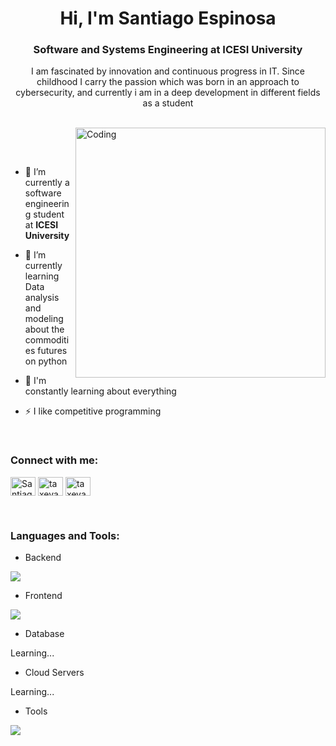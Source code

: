 <h1 align="center">Hi, I'm Santiago Espinosa</h1>
<h3 align="center">Software and Systems Engineering at ICESI University</h3>
<p align="center">I am fascinated by innovation and continuous progress in IT. Since childhood I carry the passion which was born in an approach to cybersecurity, and currently i am in a deep development in different fields as a student</p>
<p align="center"> 
</p>

<br>

<img align="right" alt="Coding" width="400" src="https://media2.giphy.com/media/v1.Y2lkPTc5MGI3NjExbTB6djE0a3NjaDdnbGRpbjM4NnhzNm5ud2EzYmZpeXdtcnAxdWU2byZlcD12MV9pbnRlcm5hbF9naWZfYnlfaWQmY3Q9Zw/Diym3aZO1dHzO/giphy.gif">

<br><br>

- 🔭 I’m currently a software engineering student at **ICESI University**

- 🌱 I’m currently learning Data analysis and modeling about the commodities futures on python 

- 💬 I'm constantly learning about everything

- ⚡ I like competitive programming

<br>
<h3 align="left">Connect with me:</h3>
<p align="left">
<a href="https://www.linkedin.com/in/santiago-espinosa-a80a43287/" target="blank"><img align="center" src="https://raw.githubusercontent.com/rahuldkjain/github-profile-readme-generator/master/src/images/icons/Social/linked-in-alt.svg" alt="Santiago Espinosa" height="30" width="40" /></a>
<a href="https://www.instagram.com/taxevader007/" target="blank"><img align="center" src="https://raw.githubusercontent.com/rahuldkjain/github-profile-readme-generator/master/src/images/icons/Social/instagram.svg" alt="taxevader007" height="30" width="40" /></a>
<a href= "https://codeforces.com/profile/taxevader007/"  target="blank"><img align="center" src="https://cdn.iconscout.com/icon/free/png-256/free-code-forces-3628695-3029920.png" alt="taxevader007" height="30" width="40" /></a>
</p>
<br>


<h3 align="left">Languages and Tools:</h3>

- Backend
<p align="left">
  <a href="https://skillicons.dev">
    <img src="https://skillicons.dev/icons?i=java,cpp,r" />
  </a>
</p>


- Frontend
<p align="left">
  <a href="https://skillicons.dev">
    <img src="https://skillicons.dev/icons?i=markdown" />
  </a>
</p>


- Database
<p align="left">
    Learning...
</p>


- Cloud Servers
<p align="left">
    Learning...
</p>


- Tools
<p align="left">
  <a href="https://skillicons.dev">
    <img src="https://skillicons.dev/icons?i=git,github,figma,idea,vscode,linux,neovim" />
  </a>
</p>

<br/>



</div>

<br><br>

  
  

<!---
taxevader007/taxevader007 is a ✨ special ✨ repository because its `README.md` (this file) appears on your GitHub profile.
You can click the Preview link to take a look at your changes.
--->
